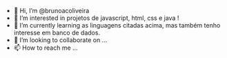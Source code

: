 - 👋 Hi, I’m @brunoacoliveira
- 👀 I’m interested in projetos de javascript, html, css e java !
- 🌱 I’m currently learning  as linguagens citadas acima, mas também tenho interesse em banco de dados.
- 💞️ I’m looking to collaborate on ...
- 📫 How to reach me ...

<!---
brunoacoliveira/brunoacoliveira is a ✨ special ✨ repository because its `README.md` (this file) appears on your GitHub profile.
You can click the Preview link to take a look at your changes.
--->
